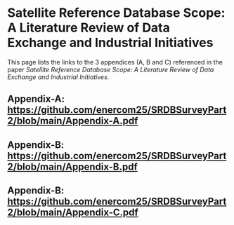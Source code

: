 # Satellite Reference Database Scope: A Literature Review of Data Exchange and Industrial Initiatives
This page lists the links to the 3 appendices (A, B and C) referenced in the paper *Satellite Reference Database Scope: A Literature Review of Data Exchange and Industrial Initiatives*.

## Appendix-A: https://github.com/enercom25/SRDBSurveyPart2/blob/main/Appendix-A.pdf
## Appendix-B: https://github.com/enercom25/SRDBSurveyPart2/blob/main/Appendix-B.pdf
## Appendix-B: https://github.com/enercom25/SRDBSurveyPart2/blob/main/Appendix-C.pdf
